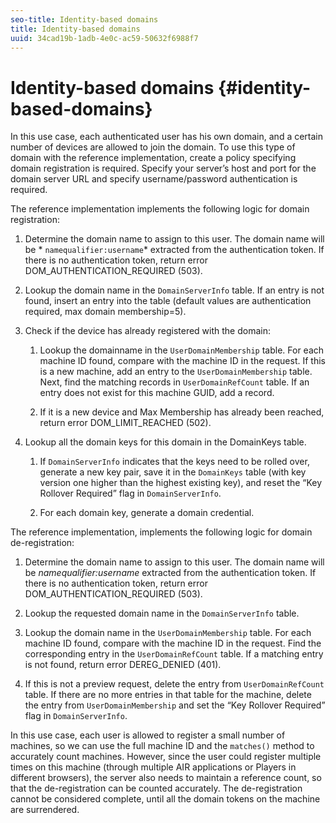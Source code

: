```yaml
---
seo-title: Identity-based domains
title: Identity-based domains
uuid: 34cad19b-1adb-4e0c-ac59-50632f6988f7
---
```


# Identity-based domains {#identity-based-domains}

In this use case, each authenticated user has his own domain, and a certain number of devices are allowed to join the domain. To use this type of domain with the reference implementation, create a policy specifying domain registration is required. Specify your server’s host and port for the domain server URL and specify username/password authentication is required.

The reference implementation implements the following logic for domain registration:

1. Determine the domain name to assign to this user. The domain name will be * `namequalifier:username`* extracted from the authentication token. If there is no authentication token, return error DOM_AUTHENTICATION_REQUIRED (503). 
1. Lookup the domain name in the `DomainServerInfo` table. If an entry is not found, insert an entry into the table (default values are authentication required, max domain membership=5). 
1. Check if the device has already registered with the domain:

    1. Lookup the domainname in the `UserDomainMembership` table. For each machine ID found, compare with the machine ID in the request. If this is a new machine, add an entry to the `UserDomainMembership` table. Next, find the matching records in `UserDomainRefCount` table. If an entry does not exist for this machine GUID, add a record. 
    
    1. If it is a new device and Max Membership has already been reached, return error DOM_LIMIT_REACHED (502).

1. Lookup all the domain keys for this domain in the DomainKeys table.

    1. If `DomainServerInfo` indicates that the keys need to be rolled over, generate a new key pair, save it in the `DomainKeys` table (with key version one higher than the highest existing key), and reset the “Key Rollover Required” flag in `DomainServerInfo`. 
    
    1. For each domain key, generate a domain credential.

The reference implementation, implements the following logic for domain de-registration:

1. Determine the domain name to assign to this user. The domain name will be *namequalifier:username* extracted from the authentication token. If there is no authentication token, return error DOM_AUTHENTICATION_REQUIRED (503). 
1. Lookup the requested domain name in the `DomainServerInfo` table. 
1. Lookup the domain name in the `UserDomainMembership` table. For each machine ID found, compare with the machine ID in the request. Find the corresponding entry in the `UserDomainRefCount` table. If a matching entry is not found, return error DEREG_DENIED (401). 

1. If this is not a preview request, delete the entry from `UserDomainRefCount` table. If there are no more entries in that table for the machine, delete the entry from `UserDomainMembership` and set the “Key Rollover Required” flag in `DomainServerInfo`.

In this use case, each user is allowed to register a small number of machines, so we can use the full machine ID and the `matches()` method to accurately count machines. However, since the user could register multiple times on this machine (through multiple AIR applications or Players in different browsers), the server also needs to maintain a reference count, so that the de-registration can be counted accurately. The de-registration cannot be considered complete, until all the domain tokens on the machine are surrendered. 
